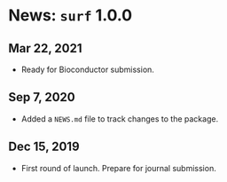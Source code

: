 # News: `surf` 1.0.0

## Mar 22, 2021 
* Ready for Bioconductor submission.

## Sep 7, 2020
* Added a `NEWS.md` file to track changes to the package.

## Dec 15, 2019 
* First round of launch. Prepare for journal submission. 
